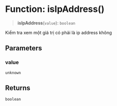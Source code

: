 # Function: isIpAddress()

> **isIpAddress**(`value`): `boolean`

Kiểm tra xem một giá trị có phải là ip address không

## Parameters

### value

`unknown`

## Returns

`boolean`
